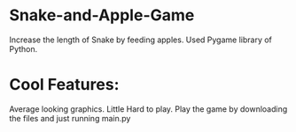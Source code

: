 # Snake-and-Apple-Game
Increase the length of Snake by feeding apples.
Used Pygame library of Python.

# Cool Features:
Average looking graphics. Little Hard to play.
Play the game by downloading the files and just running main.py
